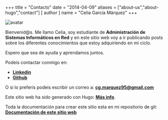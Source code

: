+++
title = "Contacto"
date = "2014-04-09"
aliases = ["about-us","about-hugo","contact"]
[ author ]
  name = "Celia García Márquez"
+++

![avatar](/images/avatar_red.jpg)

Bienvenid@s.
Me llamo Celia, soy estudiante de **Administración de Sistemas Informáticos en Red** y en este sitio web voy a ir publicando posts sobre los diferentes conocimientos que estoy adquiriendo en mi ciclo. 

Espero que sea de ayuda y aprendamos juntos.

Podeis contactar conmigo en:

* [**Linkedin**](https://www.linkedin.com/in/cgmarquez/)
* [**Github**](https://github.com/CeliaGMqrz)

O si lo preferis podeis escribir un correo a: **cg.marquez95@gmail.com**


Este sitio web ha sido generado con Hugo: [**Más info**](https://github.com/gohugoio).

Toda la documentación para crear este sitio esta en mi repositorio de git: [**Documentación de este sitio web**](https://github.com/CeliaGMqrz/gen_pagina_estatica_hugo)
